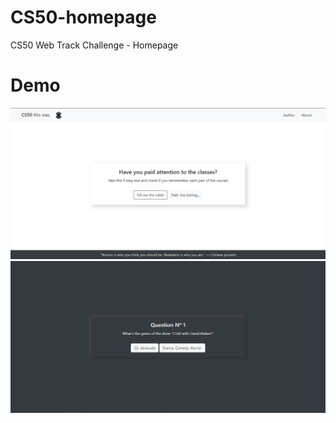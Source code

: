 # CS50-homepage
CS50 Web Track Challenge - Homepage

# Demo
![Demo](./demo/demo1.png)
![Demo](./demo/demo2.png)
